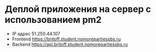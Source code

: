 # Деплой приложения на сервер с использованием pm2

- IP адрес 51.250.44.107
- Frontend https://britoff.student.nomorepartiessbs.ru
- Backend https://api.britoff.student.nomorepartiessbs.ru
